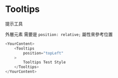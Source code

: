 # Tooltips

提示工具

外層元素 <YourContent> 需要是 `position: relative;` 屬性來參考位置


```javascript
<YourContent>
    <Tooltips
        position="topLeft"
    >
        Tooltips Test Style
    </Tooltips>
</YourContent>
```

